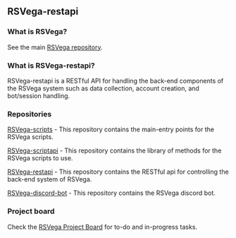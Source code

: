 ## RSVega-restapi

### What is RSVega?
See the main [RSVega repository](https://github.com/Sphiinx/RSVega-scripts/).

### What is RSVega-restapi?
RSVega-restapi is a RESTful API for handling the back-end components of the RSVega system such as data collection, account creation, and bot/session handling.

### Repositories
[RSVega-scripts](https://github.com/Sphiinx/RSVega-scripts) - This repository contains the main-entry points for the RSVega scripts.

[RSVega-scriptapi](https://github.com/Sphiinx/RSVega-scriptapi) - This repository contains the library of methods for the RSVega scripts to use.

[RSVega-restapi](https://github.com/Sphiinx/RSVega-restapi) - This repository contains the RESTful api for controlling the back-end system of RSVega.

[RSVega-discord-bot](https://github.com/Sphiinx/RSVega-discord-bot) - This repository contains the RSVega discord bot.

### Project board
Check the [RSVega Project Board](https://github.com/users/Sphiinx/projects/1) for to-do and in-progress tasks.
